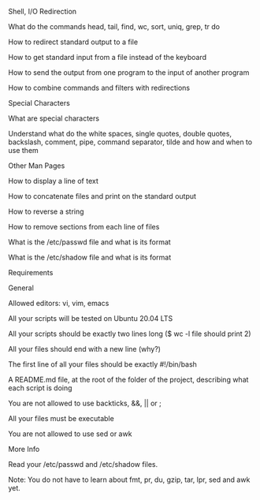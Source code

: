 Shell, I/O Redirection

What do the commands head, tail, find, wc, sort, uniq, grep, tr do

How to redirect standard output to a file

How to get standard input from a file instead of the keyboard

How to send the output from one program to the input of another program

How to combine commands and filters with redirections

Special Characters

What are special characters

Understand what do the white spaces, single quotes, double quotes, backslash, comment, pipe, command separator, tilde and how and when to use them

Other Man Pages

How to display a line of text

How to concatenate files and print on the standard output

How to reverse a string

How to remove sections from each line of files

What is the /etc/passwd file and what is its format

What is the /etc/shadow file and what is its format

Requirements

General

Allowed editors: vi, vim, emacs

All your scripts will be tested on Ubuntu 20.04 LTS

All your scripts should be exactly two lines long ($ wc -l file should print 2)

All your files should end with a new line (why?)

The first line of all your files should be exactly #!/bin/bash

A README.md file, at the root of the folder of the project, describing what each script is doing

You are not allowed to use backticks, &&, || or ;

All your files must be executable

You are not allowed to use sed or awk

More Info

Read your /etc/passwd and /etc/shadow files.



Note: You do not have to learn about fmt, pr, du, gzip, tar, lpr, sed and awk yet.



